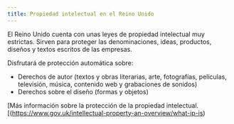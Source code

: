 ```yaml
---
title: Propiedad intelectual en el Reino Unido
---
```


El Reino Unido cuenta con unas leyes de propiedad intelectual muy estrictas. Sirven para proteger las denominaciones, ideas, productos, diseños y textos escritos de las empresas. 

Disfrutará de protección automática sobre:

- Derechos de autor (textos y obras literarias, arte, fotografías, películas, televisión, música, contenido web y grabaciones de sonidos)
- Derechos sobre el diseño (formas y objetos)

[Más información sobre la protección de la propiedad intelectual.[(https://www.gov.uk/intellectual-property-an-overview/what-ip-is)
